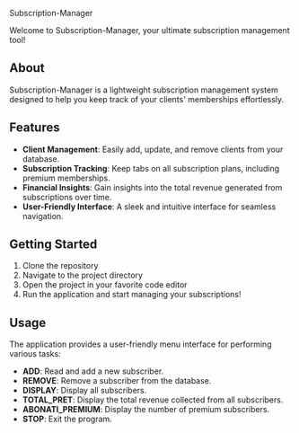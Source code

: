 Subscription-Manager

Welcome to Subscription-Manager, your ultimate subscription management tool!

## About

Subscription-Manager is a lightweight subscription management system designed to help you keep track of your clients' memberships effortlessly.

## Features

- **Client Management**: Easily add, update, and remove clients from your database.
- **Subscription Tracking**: Keep tabs on all subscription plans, including premium memberships.
- **Financial Insights**: Gain insights into the total revenue generated from subscriptions over time.
- **User-Friendly Interface**: A sleek and intuitive interface for seamless navigation.

## Getting Started

1. Clone the repository
2. Navigate to the project directory
3. Open the project in your favorite code editor
4. Run the application and start managing your subscriptions!

## Usage


The application provides a user-friendly menu interface for performing various tasks:

- **ADD**: Read and add a new subscriber.
- **REMOVE**: Remove a subscriber from the database.
- **DISPLAY**: Display all subscribers.
- **TOTAL_PRET**: Display the total revenue collected from all subscribers.
- **ABONATI_PREMIUM**: Display the number of premium subscribers.
- **STOP**: Exit the program.
